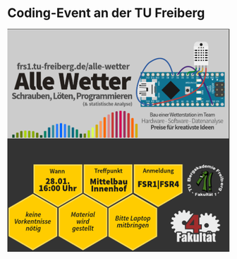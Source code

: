 # Coding-Event an der TU Freiberg

![alt text](https://raw.githubusercontent.com/SebastianZug/CodingEventFreiberg/master/img/Announcement.png)
